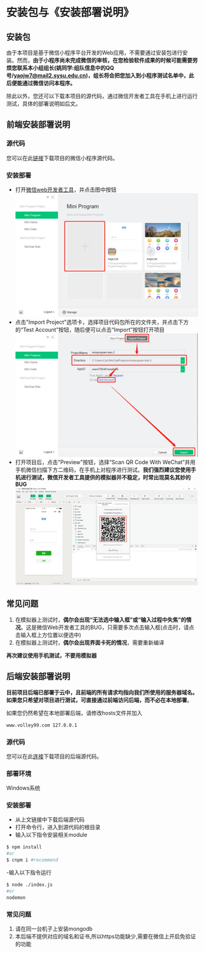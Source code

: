 # 安装包与《安装部署说明》

## 安装包
由于本项目是基于微信小程序平台开发的Web应用，不需要通过安装包进行安装。然而，**由于小程序尚未完成微信的审核，在您检验软件成果的时候可能需要劳烦您联系本小组组长(姚同学:组队信息中的QQ号/yaojw7@mail2.sysu.edu.cn)，组长将会把您加入到小程序测试名单中，此后便能通过微信访问本程序。**

除此以外，您还可以下载本项目的源代码，通过微信开发者工具在手机上进行运行测试，具体的部署说明如后文。

## 前端安装部署说明

### 源代码
您可以在此[链接](https://github.com/2019swsad/AngryCat)下载项目的微信小程序源代码。

### 安装部署
- 打开[微信web开发者工具](https://developers.weixin.qq.com/miniprogram/dev/devtools/download.html)，并点击图中按钮
  ![1](assets/Deployment/1.jpg)
- 点击"Import Project"选项卡，选择项目代码包所在的文件夹，并点击下方的“Test Account”按钮，随后便可以点击“Import”按钮打开项目
  ![2](assets/Deployment/2.jpg)
- 打开项目后，点击"Preview"按钮，选择“Scan QR Code With WeChat”并用手机微信扫描下方二维码，在手机上对程序进行测试。**我们强烈建议您使用手机进行测试，微信开发者工具提供的模拟器并不稳定，时常出现莫名其妙的BUG**
  ![3](assets/Deployment/3.jpg)

## 常见问题
1. 在模拟器上测试时，**偶尔会出现“无法选中输入框”或“输入过程中失焦”的情况**。这是微信Web开发者工具的BUG，只需要多次点击输入框(点击时，请点击输入框上方位置以便选中)
2. 在模拟器上测试时，**偶尔会出现界面卡死的情况**，需要重新编译

**再次建议使用手机测试，不要用模拟器**

## 后端安装部署说明
**目前项目后端已部署于云中，且前端的所有请求均指向我们所使用的服务器域名。如果您只希望对项目进行测试，可直接通过前端访问后端，而不必在本地部署**。

如果您仍然希望在本地部署后端，请修改hosts文件并加入

```sh
www.volley99.com 127.0.0.1
```

### 源代码
您可以在此[连接](https://github.com/2019swsad/server)下载项目的后端源代码。

### 部署环境
Windows系统

### 安装部署
- 从上文链接中下载后端源代码
- 打开命令行，进入到源代码的根目录
- 输入以下指令安装相关module

```sh
$ npm install
#or
$ cnpm i #recommend
```
-输入以下指令运行

```sh
$ node ./index.js
#or
nodemon
```

### 常见问题
1. 请在同一台机子上安装mongodb
2. 本后端不提供对应的域名和证书,所以https功能缺少,需要在微信上开启免验证的功能
